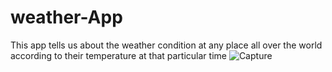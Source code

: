# weather-App
This app tells us about the weather condition at any place all over the world according to their temperature at that particular time
![Capture](https://user-images.githubusercontent.com/65439761/95830678-b087c080-0d55-11eb-92f3-edd04147d04a.PNG)
